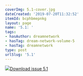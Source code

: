 ```yaml
---
coverImg: 5.1-cover.jpg
dateCreated: '2019-07-20T11:32:52'
itemId: bcphbmepnkg
layout: page
name: '5.1: '
tags:
- hasAuthor: dreamnetwork
- hasTag: dream-network-volume-5
- hasTag: dreamnetwork
type: post
urlSlug: '5.1'
---
```

<img class="card-journal-img" src="../images/5.1-rect.jpg"/><a href="../files/pdfs/Volume_5/5.1-Dream-Network-Bulletin_Volume-5-Number-1.pdf" download="">Download issue 5.1</a>